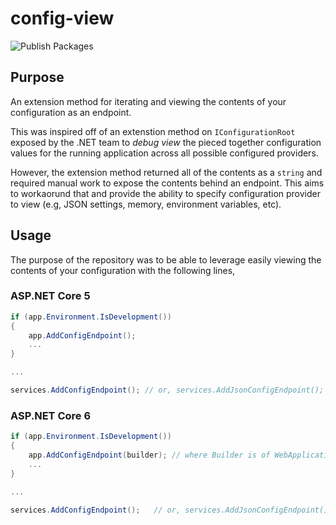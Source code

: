 # config-view

![Publish Packages](https://github.com/aforloney/config-view/actions/workflows/dotnet.yml/badge.svg)

## Purpose

An extension method for iterating and viewing the contents of your configuration as an endpoint.

This was inspired off of an extenstion method on `IConfigurationRoot` exposed by the .NET team to _debug view_ the pieced together configuration values for the running application across all possible configured providers.

However, the extension method returned all of the contents as a `string` and required manual work to expose the contents behind an endpoint. This aims to workaorund that and provide the ability to specify configuration provider to view (e.g, JSON settings, memory, environment variables, etc).

## Usage

The purpose of the repository was to be able to leverage easily viewing the contents of your configuration with the following lines,

### ASP.NET Core 5
``` C#
if (app.Environment.IsDevelopment())
{
    app.AddConfigEndpoint();
    ...
}

...

services.AddConfigEndpoint(); // or, services.AddJsonConfigEndpoint();
```

### ASP.NET Core 6
``` C#
if (app.Environment.IsDevelopment())
{
    app.AddConfigEndpoint(builder); // where Builder is of WebApplicationBuilder
    ...
}

...

services.AddConfigEndpoint();   // or, services.AddJsonConfigEndpoint();
```

